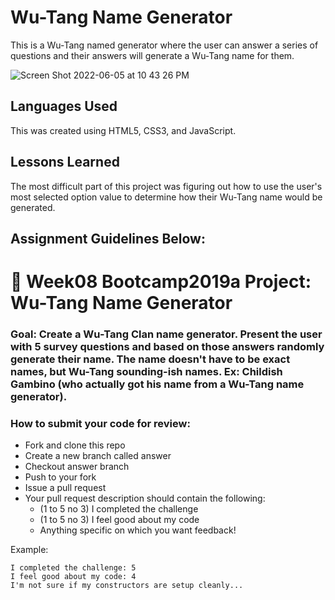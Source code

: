 # Wu-Tang Name Generator

This is a Wu-Tang named generator where the user can answer a series of questions and their answers will generate a Wu-Tang name for them.

![Screen Shot 2022-06-05 at 10 43 26 PM](https://user-images.githubusercontent.com/102008028/172085938-0887e70a-bf41-4964-af1b-19b8b3b660e2.png)


## Languages Used 

This was created using HTML5, CSS3, and JavaScript. 

## Lessons Learned 

The most difficult part of this project was figuring out how to use the user's most selected option value to determine how their Wu-Tang name would be generated.

## Assignment Guidelines Below: 
# 🎤 Week08 Bootcamp2019a Project: Wu-Tang Name Generator

### Goal: Create a Wu-Tang Clan name generator. Present the user with 5 survey questions and based on those answers randomly generate their name. The name doesn't have to be exact names, but Wu-Tang sounding-ish names. Ex: Childish Gambino (who actually got his name from a Wu-Tang name generator).

### How to submit your code for review:

- Fork and clone this repo
- Create a new branch called answer
- Checkout answer branch
- Push to your fork
- Issue a pull request
- Your pull request description should contain the following:
  - (1 to 5 no 3) I completed the challenge
  - (1 to 5 no 3) I feel good about my code
  - Anything specific on which you want feedback!

Example:
```
I completed the challenge: 5
I feel good about my code: 4
I'm not sure if my constructors are setup cleanly...
```
